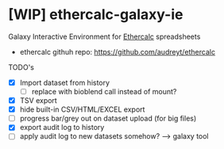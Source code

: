 # [WIP] ethercalc-galaxy-ie

Galaxy Interactive Environment for [Ethercalc](https://ethercalc.net/) spreadsheets

- ethercalc githuh repo: https://github.com/audreyt/ethercalc

TODO's
- [x] Import dataset from history
    - [ ] replace with bioblend call instead of mount?
- [x] TSV export
- [x] hide built-in CSV/HTML/EXCEL export
- [ ] progress bar/grey out on dataset upload (for big files)
- [x] export audit log to history
- [ ] apply audit log to new datasets somehow? --> galaxy tool
